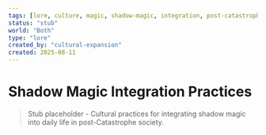 ```yaml
---
tags: [lore, culture, magic, shadow-magic, integration, post-catastrophe]
status: "stub"
world: "Both"
type: "lore"
created_by: "cultural-expansion"
created: 2025-08-11
---
```


# Shadow Magic Integration Practices

> Stub placeholder - Cultural practices for integrating shadow magic into daily life in post-Catastrophe society.